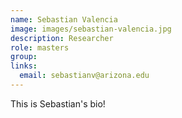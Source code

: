 ```yaml
---
name: Sebastian Valencia
image: images/sebastian-valencia.jpg
description: Researcher
role: masters
group: 
links:
  email: sebastianv@arizona.edu
---
```


This is Sebastian's bio!

